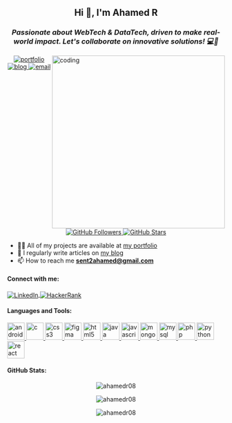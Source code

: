 <h2 align="center">Hi 👋, I'm Ahamed R</h2>
<h3 align="center"><em>Passionate about WebTech & DataTech, driven to make real-world impact. Let's collaborate on innovative solutions! 💻🌟</em></h3>
<img align="right" alt="coding" width="400" src="https://images.squarespace-cdn.com/content/v1/5769fc401b631bab1addb2ab/1541580611624-TE64QGKRJG8SWAIUS7NS/coding-freak.gif">

<p align="center">
  <a href="https://ahamedr08.github.io/Portfolio/" target="_blank">
    <img src="https://img.shields.io/badge/Portfolio-visit-brightgreen?style=for-the-badge" alt="portfolio">
  </a>
  <a href="https://ahamedr08.blogspot.com" target="_blank">
    <img src="https://img.shields.io/badge/Blog-read-orange?style=for-the-badge" alt="blog">
  </a>
  <a href="mailto:sent2ahamed@gmail.com" target="_blank">
    <img src="https://img.shields.io/badge/Email-contact-blue?style=for-the-badge" alt="email">
  </a>
</p>

<p align="center">
  <a href="https://github.com/ahamedr08" target="_blank">
    <img src="https://img.shields.io/github/followers/ahamedr08?label=Followers&style=social" alt="GitHub Followers">
  </a>
  <a href="https://github.com/ahamedr08" target="_blank">
    <img src="https://img.shields.io/github/stars/ahamedr08?affiliations=OWNER%2CCOLLABORATOR&style=social" alt="GitHub Stars">
  </a>
</p>

- 👨‍💻 All of my projects are available at [my portfolio](https://ahamedr08.github.io/Portfolio/)
- 📝 I regularly write articles on [my blog](https://ahamedr08.blogspot.com)
- 📫 How to reach me **sent2ahamed@gmail.com**

<h4 align="left">Connect with me:</h4>
<p align="left">
  <a href="https://linkedin.com/in/ahamedr08/" target="_blank">
    <img align="center" src="https://img.shields.io/badge/-LinkedIn-blue?style=flat-square&logo=Linkedin&logoColor=white" alt="LinkedIn">
  </a>
  <a href="https://www.hackerrank.com/profile/21CSE034_AHAMED" target="_blank">
    <img align="center" src="https://img.shields.io/badge/-HackerRank-green?style=flat-square&logo=HackerRank&logoColor=white" alt="HackerRank">
  </a>
</p>

<h4 align="left">Languages and Tools:</h4>
<p align="left"> 
  <a href="https://developer.android.com" target="_blank" rel="noreferrer"> 
    <img src="https://img.icons8.com/color/48/000000/android-os.png" alt="android" width="40" height="40"/> 
  </a> 
  <a href="https://www.cprogramming.com/" target="_blank" rel="noreferrer"> 
    <img src="https://img.icons8.com/color/48/000000/c-programming.png" alt="c" width="40" height="40"/> 
  </a> 
  <a href="https://www.w3schools.com/css/" target="_blank" rel="noreferrer"> 
    <img src="https://img.icons8.com/color/48/000000/css3.png" alt="css3" width="40" height="40"/> 
  </a> 
  <a href="https://www.figma.com/" target="_blank" rel="noreferrer"> 
    <img src="https://img.icons8.com/color/48/000000/figma.png" alt="figma" width="40" height="40"/> 
  </a> 
  <a href="https://www.w3.org/html/" target="_blank" rel="noreferrer"> 
    <img src="https://img.icons8.com/color/48/000000/html-5.png" alt="html5" width="40" height="40"/> 
  </a> 
  <a href="https://www.java.com" target="_blank" rel="noreferrer"> 
    <img src="https://img.icons8.com/color/48/000000/java-coffee-cup-logo.png" alt="java" width="40" height="40"/> 
  </a> 
  <a href="https://developer.mozilla.org/en-US/docs/Web/JavaScript" target="_blank" rel="noreferrer"> 
    <img src="https://img.icons8.com/color/48/000000/javascript.png" alt="javascript" width="40" height="40"/> 
  </a> 
  <a href="https://www.mongodb.com/" target="_blank" rel="noreferrer"> 
    <img src="https://img.icons8.com/color/48/000000/mongodb.png" alt="mongodb" width="40" height="40"/> 
  </a> 
  <a href="https://www.mysql.com/" target="_blank" rel="noreferrer"> 
    <img src="https://img.icons8.com/color/48/000000/mysql-logo.png" alt="mysql" width="40" height="40"/> 
  </a> 
  <a href="https://www.php.net" target="_blank" rel="noreferrer"> 
    <img src="https://img.icons8.com/officel/48/000000/php-logo.png" alt="php" width="40" height="40"/> 
  </a> 
  <a href="https://www.python.org" target="_blank" rel="noreferrer"> 
    <img src="https://img.icons8.com/color/48/000000/python.png" alt="python" width="40" height="40"/> 
  </a> 
  <a href="https://reactjs.org/" target="_blank" rel="noreferrer"> 
    <img src="https://img.icons8.com/color/48/000000/react-native.png" alt="react" width="40" height="40"/> 
  </a> 
</p>

<h4 align="left">GitHub Stats:</h4>
<p align="center">
  <img align="center" src="https://github-readme-streak-stats.herokuapp.com/?user=ahamedr08&theme=tokyonight" alt="ahamedr08" />
</p>
<p align="center">
  <img align="center" src="https://github-readme-stats.vercel.app/api?username=ahamedr08&show_icons=true&theme=tokyonight" alt="ahamedr08" />
</p>
<p align="center">
  <img align="center" src="https://github-readme-stats.vercel.app/api/top-langs/?username=ahamedr08&layout=compact&theme=tokyonight" alt="ahamedr08" />
</p>
